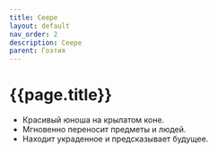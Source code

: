 ```yaml
---
title: Сеере
layout: default
nav_order: 2
description: Сеере
parent: Гоэтия
---
```


# {{page.title}}

- Красивый юноша на крылатом коне.
- Мгновенно переносит предметы и людей.
- Находит украденное и предсказывает будущее.
